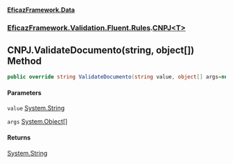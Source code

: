 #### [EficazFramework.Data](EficazFrameworkData.md 'EficazFramework Data')
### [EficazFramework.Validation.Fluent.Rules](EficazFrameworkData.md#EficazFramework.Validation.Fluent.Rules 'EficazFramework.Validation.Fluent.Rules').[CNPJ&lt;T&gt;](EficazFramework.Validation.Fluent.Rules/CNPJ_T_.md 'EficazFramework.Validation.Fluent.Rules.CNPJ<T>')

## CNPJ<T>.ValidateDocumento(string, object[]) Method

```csharp
public override string ValidateDocumento(string value, object[] args=null);
```
#### Parameters

<a name='EficazFramework.Validation.Fluent.Rules.CNPJ_T_.ValidateDocumento(string,object[]).value'></a>

`value` [System.String](https://docs.microsoft.com/en-us/dotnet/api/System.String 'System.String')

<a name='EficazFramework.Validation.Fluent.Rules.CNPJ_T_.ValidateDocumento(string,object[]).args'></a>

`args` [System.Object](https://docs.microsoft.com/en-us/dotnet/api/System.Object 'System.Object')[[]](https://docs.microsoft.com/en-us/dotnet/api/System.Array 'System.Array')

#### Returns
[System.String](https://docs.microsoft.com/en-us/dotnet/api/System.String 'System.String')